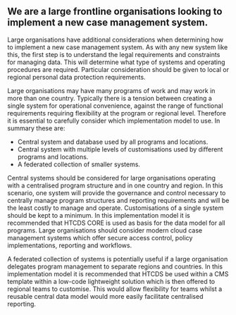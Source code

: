 ## We are a large frontline organisations looking to implement a new case management system.
	
Large organisations have additional considerations when determining how to implement a new case management system. As with any new system like this, the first step is to understand the legal requirements and constraints for managing data. This will determine what type of systems and operating procedures are required. Particular consideration should be given to local or regional personal data protection requirements.
	
Large organisations may have many programs of work and may work in more than one country. Typically there is a tension between creating a single system for operational convenience, against the range of functional requirements requiring flexibility at the program or regional level. Therefore it is essential to carefully consider which implementation model to use. In summary these are:
	
* Central system and database used by all programs and locations.
* Central system with multiple levels of customisations used by different programs and locations.
* A federated collection of smaller systems.

Central systems should be considered for large organisations operating with a centralised program structure and in one country and region. In this scenario, one system will provide the governance and control necessary to centrally manage program structures and reporting requirements and will be the least costly to manage and operate. Customisations of a single system should be kept to a minimum. In this implementation model it is recommended that HTCDS CORE is used as basis for the data model for all programs. Large organisations should consider modern cloud case management systems which offer secure access control, policy implementations, reporting and workflows.
	
A federated collection of systems is potentially useful if a large organisation delegates program management to separate regions and countries. In this implementation model it is recommended that HTCDS be used within a CMS template within a low-code lightweight solution which is then offered to regional teams to customise. This would allow flexibility for teams whilst a reusable central data model would more easily facilitate centralised reporting.
